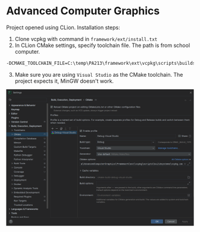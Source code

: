 # Advanced Computer Graphics

Project opened using CLion. Installation steps:

1. Clone vcpkg with command in `framework/ext/install.txt`
2. In CLion CMake settings, specify toolchain file. The path is from school computer.

```bash
-DCMAKE_TOOLCHAIN_FILE=C:\temp\PA213\framework\ext\vcpkg\scripts\buildsystems\vcpkg.cmake
```

3. Make sure you are using `Visual Studio` as the CMake toolchain. The project expects it, MinGW doesn't work.

![cmake config](./cmake-config-screenshot.png)
